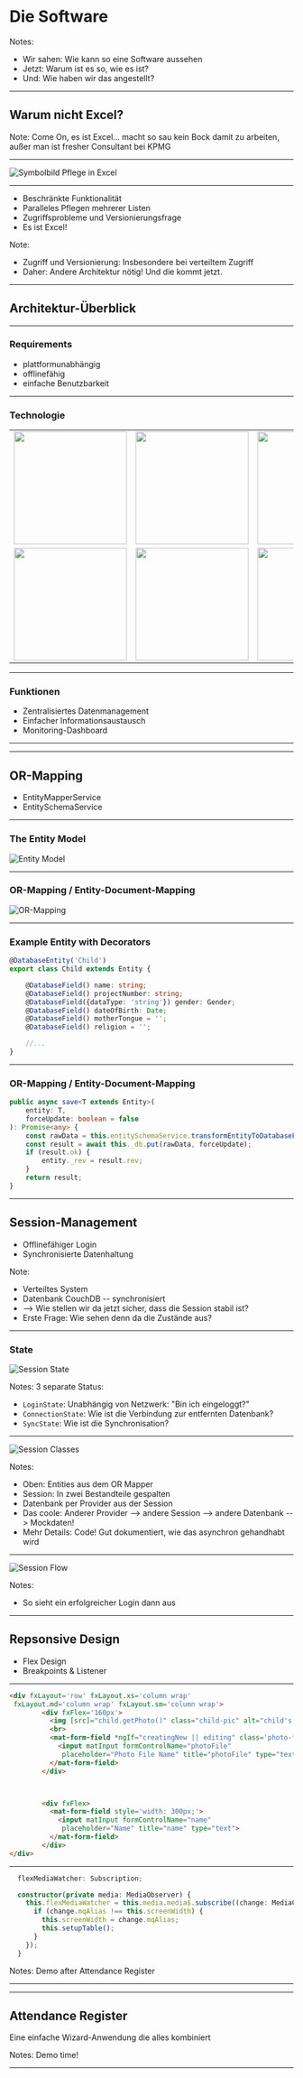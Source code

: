 # Die Software

Notes:
- Wir sahen: Wie kann so eine Software aussehen
- Jetzt: Warum ist es so, wie es ist?
- Und: Wie haben wir das angestellt?

---

## Warum nicht Excel?

Note: Come On, es ist Excel... macht so sau kein Bock damit zu arbeiten, außer man ist fresher Consultant bei KPMG

----

![Symbolbild Pflege in Excel](img/Excell_Beispiel_Anonymisiert.PNG)

----

- Beschränkte Funktionalität <!-- .element: class="bigger" -->
- Paralleles Pflegen mehrerer Listen <!-- .element: class="bigger fragment" -->
- Zugriffsprobleme und Versionierungsfrage <!-- .element: class="bigger fragment" -->
- Es ist Excel! <!-- .element: class="huge bold fragment" -->

Note:
- Zugriff und Versionierung: Insbesondere bei verteiltem Zugriff
- Daher: Andere Architektur nötig! Und die kommt jetzt.

---

## Architektur-Überblick

----

### Requirements

- plattformunabhängig <!-- .element: class="fragment" -->
- offlinefähig <!-- .element: class="fragment" -->
- einfache Benutzbarkeit <!-- .element: class="fragment" -->

----

### Technologie

<table class="clear centered padded">
    <tr>
        <td><img src="img/docker.png" height="200px" class="fragment" data-fragment-index="5"></td>
        <td><img src="img/couchdb_logo.png" height="200px" class="fragment" data-fragment-index="3"></td>
        <td><img src="img/pouchdb_logo.svg" height="200px" class="fragment" data-fragment-index="4"></td>
    </tr>
    <tr>
        <td><img src="img/html_logo.png" height="200px" class="fragment" data-fragment-index="1"></td>
        <td><img src="img/css_logo.svg" height="200px" class="fragment" data-fragment-index="1"></td>
        <td><img src="img/angular_logo.svg" height="200px" class="fragment" data-fragment-index="2"></td>
    </tr>
</table>

----

<!-- .slide: class="bigger" -->

### Funktionen

- Zentralisiertes Datenmanagement
- Einfacher Informationsaustausch
- Monitoring-Dashboard

---

<!-- .slide: data-background-iframe="https://demo.aam-digital.com" data-background-interactive -->

---

## OR-Mapping

- EntityMapperService
- EntitySchemaService

----

### The Entity Model

![Entity Model](img/entity_relation.png)

----

### OR-Mapping / Entity-Document-Mapping

![OR-Mapping](img/or_mapping.png)

----

### Example Entity with Decorators

```ts
@DatabaseEntity('Child')
export class Child extends Entity {

    @DatabaseField() name: string;
    @DatabaseField() projectNumber: string;
    @DatabaseField({dataType: 'string'}) gender: Gender;
    @DatabaseField() dateOfBirth: Date;
    @DatabaseField() motherTongue = '';
    @DatabaseField() religion = '';

    //...
}
```

----

### OR-Mapping / Entity-Document-Mapping

```ts
public async save<T extends Entity>(
    entity: T,
    forceUpdate: boolean = false
): Promise<any> {
    const rawData = this.entitySchemaService.transformEntityToDatabaseFormat(entity);
    const result = await this._db.put(rawData, forceUpdate);
    if (result.ok) {
        entity._rev = result.rev;
    }
    return result;
}
```

---

## Session-Management
- Offlinefähiger Login
- Synchronisierte Datenhaltung

Note:
- Verteiltes System
- Datenbank CouchDB -- synchronisiert
- --> Wie stellen wir da jetzt sicher, dass die Session stabil ist?
- Erste Frage: Wie sehen denn da die Zustände aus?

----

### State

![Session State](img/session_state.png)

Notes:
3 separate Status:
- `LoginState`: Unabhängig von Netzwerk: "Bin ich eingeloggt?"
- `ConnectionState`: Wie ist die Verbindung zur entfernten Datenbank?
- `SyncState`: Wie ist die Synchronisation?

----

![Session Classes](img/session_classes.png)

Notes:
- Oben: Entities aus dem OR Mapper
- Session: In zwei Bestandteile gespalten
- Datenbank per Provider aus der Session
- Das coole: Anderer Provider --> andere Session --> andere Datenbank --> Mockdaten!
- Mehr Details: Code! Gut dokumentiert, wie das asynchron gehandhabt wird

----

![Session Flow](img/session_flow.svg)

Notes:
- So sieht ein erfolgreicher Login dann aus

---

## Repsonsive Design

- Flex Design
- Breakpoints & Listener

----

```html
<div fxLayout='row' fxLayout.xs='column wrap'
 fxLayout.md='column wrap' fxLayout.sm='column wrap'>
        <div fxFlex='160px'>
          <img [src]="child.getPhoto()" class="child-pic" alt="child's photo">
          <br>
          <mat-form-field *ngIf="creatingNew || editing" class='photo-filename'>
            <input matInput formControlName="photoFile"
             placeholder="Photo File Name" title="photoFile" type="text" >
          </mat-form-field>
        </div>



        <div fxFlex>
          <mat-form-field style='width: 300px;'>
            <input matInput formControlName="name"
             placeholder="Name" title="name" type="text">
          </mat-form-field>
        </div>
</div>
```

----

```ts
  flexMediaWatcher: Subscription;

  constructor(private media: MediaObserver) {
    this.flexMediaWatcher = this.media.media$.subscribe((change: MediaChange) => {
      if (change.mqAlias !== this.screenWidth) {
        this.screenWidth = change.mqAlias;
        this.setupTable();
      }
    });
  }
```

Notes:
Demo after Attendance Register

----

<!-- .slide: data-background-iframe="https://demo.aam-digital.com" data-background-interactive -->

---

## Attendance Register

Eine einfache Wizard-Anwendung die alles kombiniert

Notes:
Demo time!

----

<!-- .slide: data-background-iframe="https://demo.aam-digital.com" data-background-interactive -->
